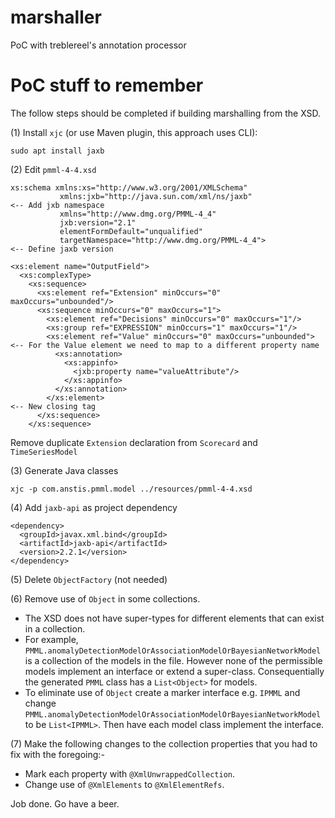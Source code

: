 # marshaller
PoC with treblereel's annotation processor

# PoC stuff to remember
The follow steps should be completed if building marshalling from the XSD.

(1) Install `xjc` (or use Maven plugin, this approach uses CLI):

`sudo apt install jaxb`

(2) Edit `pmml-4-4.xsd`

```
xs:schema xmlns:xs="http://www.w3.org/2001/XMLSchema"
           xmlns:jxb="http://java.sun.com/xml/ns/jaxb"                 <-- Add jxb namespace
           xmlns="http://www.dmg.org/PMML-4_4"
           jxb:version="2.1"
           elementFormDefault="unqualified"
           targetNamespace="http://www.dmg.org/PMML-4_4">              <-- Define jaxb version
         
<xs:element name="OutputField">
  <xs:complexType>
    <xs:sequence>
      <xs:element ref="Extension" minOccurs="0" maxOccurs="unbounded"/>
      <xs:sequence minOccurs="0" maxOccurs="1">
        <xs:element ref="Decisions" minOccurs="0" maxOccurs="1"/>
        <xs:group ref="EXPRESSION" minOccurs="1" maxOccurs="1"/>
        <xs:element ref="Value" minOccurs="0" maxOccurs="unbounded">   <-- For the Value element we need to map to a different property name
          <xs:annotation>
            <xs:appinfo>
              <jxb:property name="valueAttribute"/>
            </xs:appinfo>
          </xs:annotation>
        </xs:element>                                                  <-- New closing tag
      </xs:sequence>
    </xs:sequence>
```

Remove duplicate `Extension` declaration from `Scorecard` and `TimeSeriesModel` 

(3) Generate Java classes

`xjc -p com.anstis.pmml.model ../resources/pmml-4-4.xsd` 

(4) Add `jaxb-api` as project dependency
```
<dependency>
  <groupId>javax.xml.bind</groupId>
  <artifactId>jaxb-api</artifactId>
  <version>2.2.1</version>
</dependency>
```
(5) Delete `ObjectFactory` (not needed)

(6) Remove use of `Object` in some collections.
- The XSD does not have super-types for different elements that can exist in a collection.
- For example, `PMML.anomalyDetectionModelOrAssociationModelOrBayesianNetworkModel` is a collection of the models in the file. However none of the permissible models implement an interface or extend a super-class. Consequentially the generated `PMML` class has a `List<Object>` for models. 
- To eliminate use of `Object` create a marker interface e.g. `IPMML` and change `PMML.anomalyDetectionModelOrAssociationModelOrBayesianNetworkModel` to be `List<IPMML>`. Then have each model class implement the interface.

(7) Make the following changes to the collection properties that you had to fix with the foregoing:-
- Mark each property with `@XmlUnwrappedCollection`.
- Change use of `@XmlElements` to `@XmlElementRefs`.

Job done. Go have a beer.